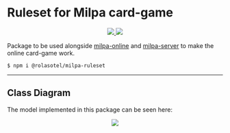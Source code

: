 # Ruleset for Milpa card-game

<p align="center">
    <a href="https://codecov.io/gh/rolasotelo/milpa-ruleset">
        <img src="https://codecov.io/gh/rolasotelo/milpa-ruleset/branch/main/graph/badge.svg?token=UWGDSA60I4"/>
    </a>
    <a href="https://circleci.com/gh/rolasotelo/milpa-ruleset/tree/main"><img src="https://circleci.com/gh/rolasotelo/milpa-ruleset/tree/main.svg?style=svg"></a>
</p>

Package to be used alongside [milpa-online](https://github.com/rolasotelo/milpa-online)
and [milpa-server](https://github.com/rolasotelo/la-milpa-server) to make the online card-game work.

```shell
$ npm i @rolasotel/milpa-ruleset
```

---

## Class Diagram

The model implemented in this package can be seen here:

<p align="center">
    <a href="https://milpa-ruleset-rola.wunderbucket.dev/">
        <img src="https://milpa-ruleset-rola.wunderbucket.dev/diagrams/a74bf0e3699da3f8e58beeb19b53e20a.svg"/>
    </a>
    
</p>

